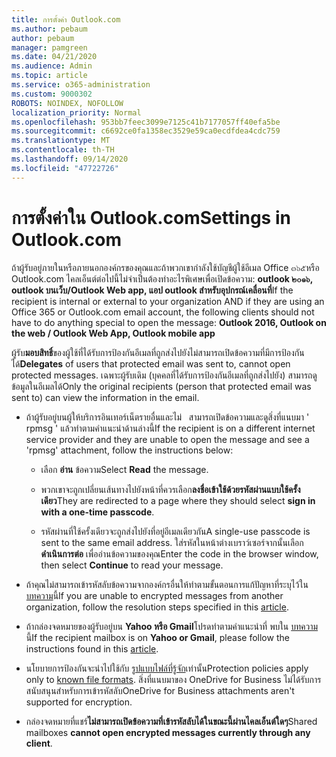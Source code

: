```yaml
---
title: การตั้งค่า Outlook.com
ms.author: pebaum
author: pebaum
manager: pamgreen
ms.date: 04/21/2020
ms.audience: Admin
ms.topic: article
ms.service: o365-administration
ms.custom: 9000302
ROBOTS: NOINDEX, NOFOLLOW
localization_priority: Normal
ms.openlocfilehash: 953bb7feec3099e7125c41b7177057ff40efa5be
ms.sourcegitcommit: c6692ce0fa1358ec3529e59ca0ecdfdea4cdc759
ms.translationtype: MT
ms.contentlocale: th-TH
ms.lasthandoff: 09/14/2020
ms.locfileid: "47722726"
---
```

# <a name="settings-in-outlookcom"></a><span data-ttu-id="93bce-102">การตั้งค่าใน Outlook.com</span><span class="sxs-lookup"><span data-stu-id="93bce-102">Settings in Outlook.com</span></span>

<span data-ttu-id="93bce-103">ถ้าผู้รับอยู่ภายในหรือภายนอกองค์กรของคุณและถ้าพวกเขากำลังใช้บัญชีผู้ใช้อีเมล Office ๓๖๕หรือ Outlook.com ไคลเอ็นต์ต่อไปนี้ไม่จำเป็นต้องทำอะไรพิเศษเพื่อเปิดข้อความ: **outlook ๒๐๑๖, outlook บนเว็บ/Outlook Web app, แอป outlook สำหรับอุปกรณ์เคลื่อนที่**</span><span class="sxs-lookup"><span data-stu-id="93bce-103">If the recipient is internal or external to your organization AND if they are using an Office 365 or Outlook.com email account, the following clients should not have to do anything special to open the message: **Outlook 2016, Outlook on the web / Outlook Web App, Outlook mobile app**</span></span>

<span data-ttu-id="93bce-104">ผู้รับ**มอบสิทธิ์**ของผู้ใช้ที่ได้รับการป้องกันอีเมลที่ถูกส่งไปยังไม่สามารถเปิดข้อความที่มีการป้องกันได้</span><span class="sxs-lookup"><span data-stu-id="93bce-104">**Delegates** of users that protected email was sent to, cannot open protected messages.</span></span> <span data-ttu-id="93bce-105">เฉพาะผู้รับเดิม (บุคคลที่ได้รับการป้องกันอีเมลที่ถูกส่งไปยัง) สามารถดูข้อมูลในอีเมลได้</span><span class="sxs-lookup"><span data-stu-id="93bce-105">Only the original recipients (person that protected email was sent to) can view the information in the email.</span></span>

- <span data-ttu-id="93bce-106">ถ้าผู้รับอยู่บนผู้ให้บริการอินเทอร์เน็ตรายอื่นและไม่ &nbsp; สามารถเปิดข้อความและดูสิ่งที่แนบมา ' rpmsg ' แล้วทำตามคำแนะนำด้านล่างนี้</span><span class="sxs-lookup"><span data-stu-id="93bce-106">If the recipient is on a different internet service provider and they are&nbsp;unable to open the message and see a 'rpmsg' attachment, follow the instructions below:</span></span>
    
    - <span data-ttu-id="93bce-107">เลือก **อ่าน** ข้อความ</span><span class="sxs-lookup"><span data-stu-id="93bce-107">Select **Read** the message.</span></span>
    
    - <span data-ttu-id="93bce-108">พวกเขาจะถูกเปลี่ยนเส้นทางไปยังหน้าที่ควรเลือก**ลงชื่อเข้าใช้ด้วยรหัสผ่านแบบใช้ครั้งเดียว**</span><span class="sxs-lookup"><span data-stu-id="93bce-108">They are redirected to a page where they should select **sign in with a one-time passcode**.</span></span>
    
    - <span data-ttu-id="93bce-109">รหัสผ่านที่ใช้ครั้งเดียวจะถูกส่งไปยังที่อยู่อีเมลเดียวกัน</span><span class="sxs-lookup"><span data-stu-id="93bce-109">A single-use passcode is sent to the same email address.</span></span> <span data-ttu-id="93bce-110">ใส่รหัสในหน้าต่างเบราว์เซอร์จากนั้นเลือก **ดำเนินการต่อ** เพื่ออ่านข้อความของคุณ</span><span class="sxs-lookup"><span data-stu-id="93bce-110">Enter the code in the browser window, then select **Continue** to read your message.</span></span>

- <span data-ttu-id="93bce-111">ถ้าคุณไม่สามารถเข้ารหัสลับข้อความจากองค์กรอื่นให้ทำตามขั้นตอนการแก้ปัญหาที่ระบุไว้ใน [บทความ](https://support.office.com/article/known-issues-opening-irm-protected-emails-sent-from-users-in-other-office-365-organizations-0dec0593-a05d-4aa2-8445-9311ebab3164)นี้</span><span class="sxs-lookup"><span data-stu-id="93bce-111">If you are unable to encrypted messages from another organization, follow the resolution steps specified in this [article](https://support.office.com/article/known-issues-opening-irm-protected-emails-sent-from-users-in-other-office-365-organizations-0dec0593-a05d-4aa2-8445-9311ebab3164).</span></span>

- <span data-ttu-id="93bce-112">ถ้ากล่องจดหมายของผู้รับอยู่บน **Yahoo หรือ Gmail**โปรดทำตามคำแนะนำที่ </span> พบใน [บทความ](https://support.office.com/article/how-do-i-open-a-protected-message-1157a286-8ecc-4b1e-ac43-2a608fbf3098)นี้</span><span class="sxs-lookup"><span data-stu-id="93bce-112">If the recipient mailbox is on **Yahoo or Gmail**, please follow the instructions</span> found in this [article](https://support.office.com/article/how-do-i-open-a-protected-message-1157a286-8ecc-4b1e-ac43-2a608fbf3098).</span></span>

- <span data-ttu-id="93bce-113">นโยบายการป้องกันจะนำไปใช้กับ [รูปแบบไฟล์ที่รู้จัก](https://docs.microsoft.com/azure/information-protection/rms-client/client-admin-guide-file-types)เท่านั้น</span><span class="sxs-lookup"><span data-stu-id="93bce-113">Protection policies apply only to [known file formats](https://docs.microsoft.com/azure/information-protection/rms-client/client-admin-guide-file-types).</span></span> <span data-ttu-id="93bce-114">สิ่งที่แนบมาของ OneDrive for Business ไม่ได้รับการสนับสนุนสำหรับการเข้ารหัสลับ</span><span class="sxs-lookup"><span data-stu-id="93bce-114">OneDrive for Business attachments aren't supported for encryption.</span></span>

- <span data-ttu-id="93bce-115">กล่องจดหมายที่แชร์**ไม่สามารถเปิดข้อความที่เข้ารหัสลับได้ในขณะนี้ผ่านไคลเอ็นต์ใดๆ**</span><span class="sxs-lookup"><span data-stu-id="93bce-115">Shared mailboxes **cannot open encrypted messages currently through any client**.</span></span> 
